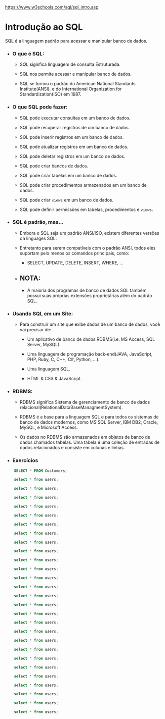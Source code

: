 https://www.w3schools.com/sql/sql_intro.asp

# Introdução ao SQL

SQL é a linguagem padrão para acessar e manipular banco de dados.

- ### O que é SQL:

  - SQL significa linguagem de consulta Estruturada.

  - SQL nos permite acessar e manipular banco de dados.

  - SQL se tornou o padrão do American National Standards Institute(ANSI), e do International Organization for Standardization(ISO) em 1987.

- ### O que SQL pode fazer:

  - SQL pode executar consultas em um banco de dados.

  - SQL pode recuperar registros de um banco de dados.

  - SQL pode inserir registros em um banco de dados.

  - SQL pode atualizar registros em um banco de dados.

  - SQL pode deletar registros em um banco de dados.

  - SQL pode criar bancos de dados.

  - SQL pode criar tabelas em um banco de dados.

  - SQL pode criar procedimentos armazenados em um banco de dados.

  - SQL pode criar `views` em um banco de dados.

  - SQL pode definir permissões em tabelas, procedimentos e `views`.

- ### SQL é padrão, mas...

  - Embora o SQL seja um padrão ANSI/ISO, existem diferentes versões da linguages SQL.

  - Entretanto para serem compatíveis com o padrão ANSI, todos eles suportam pelo menos os comandos principais, como:

    - SELECT, UPDATE, DELETE, INSERT, WHERE, ...

  - ## NOTA:

    - A maioria dos programas de banco de dados SQL também possui suas próprias extensões proprietárias além do padrão SQL.

- ### Usando SQL em um Site:

  - Para construir um site que exibe dados de um banco de dados, você vai precisar de:

    - Um aplicativo de banco de dados RDBMS(i.e. MS Access, SQL Server, MySQL).

    - Uma linguagem de programação back-end(JAVA, JavaScript, PHP, Ruby, C, C++, C#, Python, ...).

    - Uma linguagem SQL.

    - HTML & CSS & JavaScript.

- ### RDBMS:

  - RDBMS significa Sistema de gerenciamento de banco de dados relacional(RelationalDataBaseManagmentSystem).

  - RDBMS é a base para a linguagem SQL e para todos os sistemas de banco de dados modernos, como MS SQL Server, IBM DB2, Oracle, MySQL, e Microsoft Access.

  - Os dados no RDBMS são armazenados em objetos de banco de dados chamados tabelas. Uma tabela é uma coleção de entradas de dados relacionados e consiste em colunas e linhas.

- ### Exercícios

```sql
    SELECT * FROM Customers;

    select * from users;

    select * from users;

    select * from users;

    select * from users;

    select * from users;

    select * from users;

    select * from users;

    select * from users;

    select * from users;

    select * from users;

    select * from users;

    select * from users;

    select * from users;

    select * from users;

    select * from users;

    select * from users;

    select * from users;

    select * from users;

    select * from users;

    select * from users;

    select * from users;

    select * from users;

    select * from users;

    select * from users;

    select * from users;

    select * from users;

    select * from users;
```

